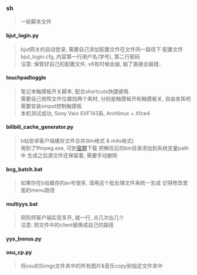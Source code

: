 ### sh
> 一些脚本文件

#### bjut_login.py
> bjut网关的自动登录, 需要自己添加配置文件在文件同一路径下
> 配置文件bjut_login.cfg, 内容第一行用户名(学号), 第二行密码  
> 注意: 保管好自己的配置文件, v6有时候会崩, 崩了直接会报错..

#### touchpadtoggle
> 笔记本触摸板开关脚本, 配合shortcuts快捷键用.  
> 需要自己按照文件位置找两个素材, 分别是触摸板开和触摸板关, 自由发挥吧  
> 需要安装xinput控制触摸板  
> 本机测试成功, Sony Vaio SVF143系, Archlinux + Xfce4 

#### bilibili_cache_generator.py  
> b站安卓客户端缓存文件合并(blv格式 & m4s格式)  
> 用到了ffmpeg.exe, 可到[官网](http://www.ffmpeg.org/download.html)下载
> 把解压后的bin目录添加到系统变量path中
> 生成之后源文件还保留着, 需要手动删除

#### bcg_batch.bat
> 如果你在b站缓存的av号很多, 请用这个批处理文件来统一生成
> 记得修改里面的menu路径

#### multiyys.bat
> 阴阳师客户端实现多开, 就一行, 点几次出几个  
> 注意: 把文件中的client替换成自己的路径

#### yys_bonus.py

#### osu_cp.py
> 将osu的Songs文件夹中的所有图片&音乐copy到指定文件夹中